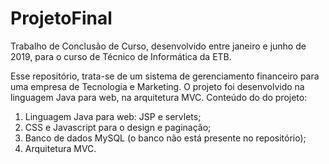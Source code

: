 # ProjetoFinal
Trabalho de Conclusão de Curso, desenvolvido entre janeiro e junho de 2019, para o curso de Técnico de Informática da ETB.

Esse repositório, trata-se de um sistema de gerenciamento financeiro para uma empresa de Tecnologia e Marketing. 
O projeto foi desenvolvido na linguagem Java para web, na arquitetura MVC.
Conteúdo do do projeto:
1. Linguagem Java para web: JSP e servlets;
2. CSS e Javascript para o design e paginação;
3. Banco de dados MySQL (o banco não está presente no repositório);
4. Arquitetura MVC.
